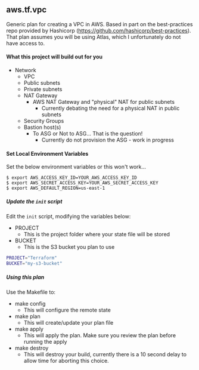 ## aws.tf.vpc
Generic plan for creating a VPC in AWS. Based in part on the best-practices repo provided by Hashicorp (https://github.com/hashicorp/best-practices). That plan assumes you will be using Atlas, which I unfortunately do not have access to.


#### What this project will build out for you
- Network
  - VPC
  - Public subnets
  - Private subnets
  - NAT Gateway
    - AWS NAT Gateway and "physical" NAT for public subnets
      - Currently debating the need for a physical NAT in public subnets
  - Security Groups
  - Bastion host(s)
    - To ASG or Not to ASG... That is the question!
      - Currently do not provision the ASG - work in progress

#### Set Local Environment Variables
Set the below environment variables or this won't work...

    $ export AWS_ACCESS_KEY_ID=YOUR_AWS_ACCESS_KEY_ID
    $ export AWS_SECRET_ACCESS_KEY=YOUR_AWS_SECRET_ACCESS_KEY
    $ export AWS_DEFAULT_REGION=us-east-1

##### Update the `init` script
Edit the `init` script, modifying the variables below:
- PROJECT
  - This is the project folder where your state file will be stored
- BUCKET
  - This is the S3 bucket you plan to use

```sh
PROJECT="Terraform"
BUCKET="my-s3-bucket"
```

##### Using this plan
Use the Makefile to:
- make config
  - This will configure the remote state
- make plan
  - This will create/update your plan file
- make apply
  - This will apply the plan. Make sure you review the plan before running the apply
- make destroy
  - This will destroy your build, currently there is a 10 second delay to allow time for aborting this choice.


